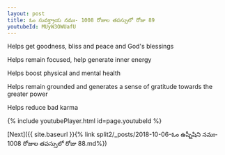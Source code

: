 ```yaml
---
layout: post
title: ఓం సువక్త్రాయ నమః- 1008 రోజుల తపస్సులో రోజు 89
youtubeId: MUyW3OWUafU
---
```

 
 
Helps get goodness, bliss and peace and God's blessings
 
Helps remain focused, help generate inner energy 
 
Helps boost physical and mental health 
 
Helps remain grounded and generates a sense of gratitude towards the greater power 
 
Helps reduce bad karma
 
 
 
 


{% include youtubePlayer.html id=page.youtubeId %}
 
[Next]({{ site.baseurl }}{% link  split2/_posts/2018-10-06-ఓం ఉష్నీషిని నమః- 1008 రోజుల తపస్సులో రోజు 88.md%})
 
